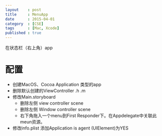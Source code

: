 ```yaml
---
layout    : post
title     : MenuApp
date      : 2015-04-01
category  : [CSE]
tags      : [Mac, Xcode]
published : true
---
```



在状态栏（右上角）app

<!-- more -->

# 配置

- 创建MacOS、Cocoa Application 类型的app
- 删除默认创建的ViewController .h .m
- 修改Main.storyboard
    - 删除左侧 view controller scene
    - 删除左侧 Window controller scene
    - 右下角拖入一个menu到First Responder下。在Appdelegate中关联此meun资源。
- 修改info.plist 添加Application is agent (UIElement)为YES    

